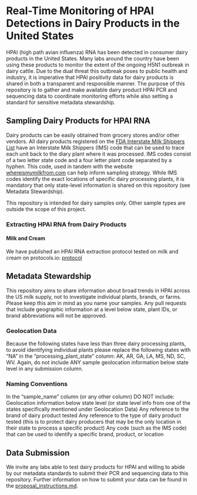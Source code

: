 # Real-Time Monitoring of HPAI Detections in Dairy Products in the United States

HPAI (high path avian influenza) RNA has been detected in consumer dairy products in the United States. Many labs around the country have been using these products to monitor the extent of the ongoing H5N1 outbreak in dairy cattle. Due to the dual threat this outbreak poses to public health and industry, it is imperative that HPAI positivity data for dairy products is shared in both a transparent and responsible manner. The purpose of this repository is to gather and make available dairy product HPAI PCR and sequencing data to coordinate monitoring efforts while also setting a standard for sensitive metadata stewardship. 

## Sampling Dairy Products for HPAI RNA

Dairy products can be easily obtained from grocery stores and/or other vendors. All dairy products registered on the [FDA Interstate Milk Shippers List](https://www.fda.gov/food/federalstate-food-programs/interstate-milk-shippers-list#rules) have an Interstate Milk Shippers (IMS) code that can be used to trace each unit back to the diary plant where it was processed. IMS codes consist of a two letter state code and a four letter plant code separated by a hyphen. This code, used in tandem with the website [whereismymilkfrom.com](https://www.whereismymilkfrom.com) can help inform sampling strategy. While IMS codes identify the exact locations of specific dairy processing plants, it is mandatory that only state-level information is shared on this repository (see Metadata Stewardship). 

This repository is intended for dairy samples only. Other sample types are outside the scope of this project. 

### Extracting HPAI RNA from Dairy Products

#### Milk and Cream
We have published an HPAI RNA extraction protocol tested on milk and cream on protocols.io: [protocol](dx.doi.org/10.17504/protocols.io.n2bvjn6obgk5/v1)

## Metadata Stewardship

This repository aims to share information about broad trends in HPAI across the US milk supply, not to investigate individual plants, brands, or farms. Please keep this aim in mind as you name your samples. Any pull requests that include geographic information at a level below state, plant IDs, or brand abbreviations will not be approved.

### Geolocation Data

Because the following states have less than three dairy processing plants, to avoid identifying individual plants please replace the following states with “NA” in the “processing_plant_state” column: AK, AR, GA, LA, MS, ND, SC, WV. Again, do not include ANY sample geolocation information below state level in any submission column. 

### Naming Conventions

In the “sample_name” column (or any other column) DO NOT include:
Geolocation information below state level (or state level info from one of the states specifically mentioned under Geolocation Data)
Any reference to the brand of dairy product tested
Any reference to the type of dairy product tested (this is to protect dairy producers that may be the only location in their state to process a specific product)
Any code (such as the IMS code) that can be used to identify a specific brand, product, or location

## Data Submission

We invite any labs able to test dairy products for HPAI and willing to abide by our metadata standards  to submit their PCR and sequencing data to this repository. Further information on how to submit your data can be found in the [proposal_instructions.md](proposal_instructions.md). 
